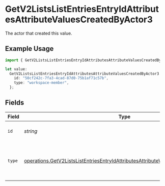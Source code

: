 # GetV2ListsListEntriesEntryIdAttributesAttributeValuesCreatedByActor3

The actor that created this value.

## Example Usage

```typescript
import { GetV2ListsListEntriesEntryIdAttributesAttributeValuesCreatedByActor3 } from "attio-js/models/operations/getv2listslistentriesentryidattributesattributevalues.js";

let value:
  GetV2ListsListEntriesEntryIdAttributesAttributeValuesCreatedByActor3 = {
    id: "50cf242c-7fa3-4cad-87d0-75b1af71c57b",
    type: "workspace-member",
  };
```

## Fields

| Field                                                                                                                                                                                      | Type                                                                                                                                                                                       | Required                                                                                                                                                                                   | Description                                                                                                                                                                                |
| ------------------------------------------------------------------------------------------------------------------------------------------------------------------------------------------ | ------------------------------------------------------------------------------------------------------------------------------------------------------------------------------------------ | ------------------------------------------------------------------------------------------------------------------------------------------------------------------------------------------ | ------------------------------------------------------------------------------------------------------------------------------------------------------------------------------------------ |
| `id`                                                                                                                                                                                       | *string*                                                                                                                                                                                   | :heavy_minus_sign:                                                                                                                                                                         | An ID to identify the actor.                                                                                                                                                               |
| `type`                                                                                                                                                                                     | [operations.GetV2ListsListEntriesEntryIdAttributesAttributeValuesCreatedByActorType3](../../models/operations/getv2listslistentriesentryidattributesattributevaluescreatedbyactortype3.md) | :heavy_minus_sign:                                                                                                                                                                         | The type of actor. [Read more information on actor types here](/docs/actors).                                                                                                              |